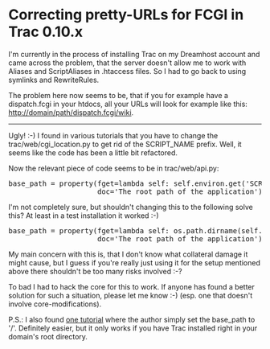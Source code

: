 # Correcting pretty-URLs for FCGI in Trac 0.10.x

I'm currently in the process of installing Trac on my Dreamhost account and came across the problem, that the server doesn't allow me to work with Aliases and ScriptAliases in .htaccess files. So I had to go back to using symlinks and RewriteRules. 

The problem here now seems to be, that if you for example have a dispatch.fcgi in your htdocs, all your URLs will look for example like this: [http://domain/path/dispatch.fcgi/wiki](http://domain/path/dispatch.fcgi/wiki). 


-------------------------------


Ugly! :-) I found in various tutorials that you have to change the trac/web/cgi_location.py to get rid of the SCRIPT\_NAME prefix. Well, it seems like the code has been a little bit refactored.

Now the relevant piece of code seems to be in trac/web/api.py:

<pre class="code python">base_path = property(fget=lambda self: self.environ.get('SCRIPT_NAME', ''),
                     doc='The root path of the application')</pre>

I'm not completely sure, but shouldn't changing this to the following solve this? At least in a test installation it worked :-)

<pre class="code python">base_path = property(fget=lambda self: os.path.dirname(self.environ.get('SCRIPT_NAME', '')),
                     doc='The root path of the application')</pre>

My main concern with this is, that I don't know what collateral damage it might cause, but I guess if you're really just using it for the setup mentioned above there shouldn't be too many risks involved :-?

To bad I had to hack the core for this to work. If anyone has found a better solution for such a situation, please let me know :-) (esp. one that doesn't involve core-modifications). 

P.S.: I also found [one tutorial](http://natmaster.com/articles/installing_trac_0.10.php) where the author simply set the base_path to '/'. Definitely easier, but it only works if you have Trac installed right in your domain's root directory.